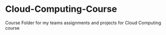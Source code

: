 # Cloud-Computing-Course
Course Folder for my teams assignments and projects for Cloud Computing course
